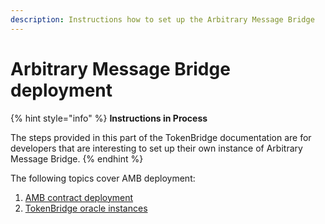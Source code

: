 ```yaml
---
description: Instructions how to set up the Arbitrary Message Bridge
---
```


# Arbitrary Message Bridge deployment

{% hint style="info" %}
**Instructions in Process**

The steps provided in this part of the TokenBridge documentation are for developers that are interesting to set up their own instance of Arbitrary Message Bridge.
{% endhint %}

The following topics cover AMB deployment:

1. [AMB contract deployment](https://docs.tokenbridge.net/amb-bridge/arbitrary-message-bridge-deployment/1-amb-contracts-deployment)
2. [TokenBridge oracle instances](https://docs.tokenbridge.net/amb-bridge/arbitrary-message-bridge-deployment/2-tokenbridge-oracle-instance)

